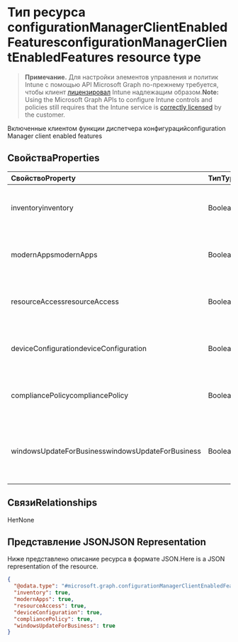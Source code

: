 # <a name="configurationmanagerclientenabledfeatures-resource-type"></a><span data-ttu-id="afaab-101">Тип ресурса configurationManagerClientEnabledFeatures</span><span class="sxs-lookup"><span data-stu-id="afaab-101">configurationManagerClientEnabledFeatures resource type</span></span>

> <span data-ttu-id="afaab-102">**Примечание.** Для настройки элементов управления и политик Intune с помощью API Microsoft Graph по-прежнему требуется, чтобы клиент [лицензировал](https://go.microsoft.com/fwlink/?linkid=839381) Intune надлежащим образом.</span><span class="sxs-lookup"><span data-stu-id="afaab-102">**Note:** Using the Microsoft Graph APIs to configure Intune controls and policies still requires that the Intune service is [correctly licensed](https://go.microsoft.com/fwlink/?linkid=839381) by the customer.</span></span>

<span data-ttu-id="afaab-103">Включенные клиентом функции диспетчера конфигураций</span><span class="sxs-lookup"><span data-stu-id="afaab-103">configuration Manager client enabled features</span></span>
## <a name="properties"></a><span data-ttu-id="afaab-104">Свойства</span><span class="sxs-lookup"><span data-stu-id="afaab-104">Properties</span></span>
|<span data-ttu-id="afaab-105">Свойство</span><span class="sxs-lookup"><span data-stu-id="afaab-105">Property</span></span>|<span data-ttu-id="afaab-106">Тип</span><span class="sxs-lookup"><span data-stu-id="afaab-106">Type</span></span>|<span data-ttu-id="afaab-107">Описание</span><span class="sxs-lookup"><span data-stu-id="afaab-107">Description</span></span>|
|:---|:---|:---|
|<span data-ttu-id="afaab-108">inventory</span><span class="sxs-lookup"><span data-stu-id="afaab-108">inventory</span></span>|<span data-ttu-id="afaab-109">Boolean</span><span class="sxs-lookup"><span data-stu-id="afaab-109">Boolean</span></span>|<span data-ttu-id="afaab-110">Управляет ли Intune данными инвентаризации</span><span class="sxs-lookup"><span data-stu-id="afaab-110">Whether inventory is managed by Intune</span></span>|
|<span data-ttu-id="afaab-111">modernApps</span><span class="sxs-lookup"><span data-stu-id="afaab-111">modernApps</span></span>|<span data-ttu-id="afaab-112">Boolean</span><span class="sxs-lookup"><span data-stu-id="afaab-112">Boolean</span></span>|<span data-ttu-id="afaab-113">Управляет ли Intune современным приложением</span><span class="sxs-lookup"><span data-stu-id="afaab-113">Whether modern application is managed by Intune</span></span>|
|<span data-ttu-id="afaab-114">resourceAccess</span><span class="sxs-lookup"><span data-stu-id="afaab-114">resourceAccess</span></span>|<span data-ttu-id="afaab-115">Boolean</span><span class="sxs-lookup"><span data-stu-id="afaab-115">Boolean</span></span>|<span data-ttu-id="afaab-116">Управляет ли Intune доступом к ресурсам</span><span class="sxs-lookup"><span data-stu-id="afaab-116">Whether resource access is managed by Intune</span></span>|
|<span data-ttu-id="afaab-117">deviceConfiguration</span><span class="sxs-lookup"><span data-stu-id="afaab-117">deviceConfiguration</span></span>|<span data-ttu-id="afaab-118">Boolean</span><span class="sxs-lookup"><span data-stu-id="afaab-118">Boolean</span></span>|<span data-ttu-id="afaab-119">Управляет ли Intune конфигурацией устройства</span><span class="sxs-lookup"><span data-stu-id="afaab-119">Whether device configuration is managed by Intune</span></span>|
|<span data-ttu-id="afaab-120">compliancePolicy</span><span class="sxs-lookup"><span data-stu-id="afaab-120">compliancePolicy</span></span>|<span data-ttu-id="afaab-121">Boolean</span><span class="sxs-lookup"><span data-stu-id="afaab-121">Boolean</span></span>|<span data-ttu-id="afaab-122">Управляется ли Intune политикой соответствия требованиям</span><span class="sxs-lookup"><span data-stu-id="afaab-122">Whether compliance policy is managed by Intune</span></span>|
|<span data-ttu-id="afaab-123">windowsUpdateForBusiness</span><span class="sxs-lookup"><span data-stu-id="afaab-123">windowsUpdateForBusiness</span></span>|<span data-ttu-id="afaab-124">Boolean</span><span class="sxs-lookup"><span data-stu-id="afaab-124">Boolean</span></span>|<span data-ttu-id="afaab-125">Управляет ли Intune Центром обновления Windows для бизнеса</span><span class="sxs-lookup"><span data-stu-id="afaab-125">Whether Windows Update for Business is managed by Intune</span></span>|

## <a name="relationships"></a><span data-ttu-id="afaab-126">Связи</span><span class="sxs-lookup"><span data-stu-id="afaab-126">Relationships</span></span>
<span data-ttu-id="afaab-127">Нет</span><span class="sxs-lookup"><span data-stu-id="afaab-127">None</span></span>
## <a name="json-representation"></a><span data-ttu-id="afaab-128">Представление JSON</span><span class="sxs-lookup"><span data-stu-id="afaab-128">JSON Representation</span></span>
<span data-ttu-id="afaab-129">Ниже представлено описание ресурса в формате JSON.</span><span class="sxs-lookup"><span data-stu-id="afaab-129">Here is a JSON representation of the resource.</span></span>
<!--{
  "blockType": "resource",
  "@odata.type": "microsoft.graph.configurationManagerClientEnabledFeatures"
}-->
``` json
{
  "@odata.type": "#microsoft.graph.configurationManagerClientEnabledFeatures",
  "inventory": true,
  "modernApps": true,
  "resourceAccess": true,
  "deviceConfiguration": true,
  "compliancePolicy": true,
  "windowsUpdateForBusiness": true
}
```



